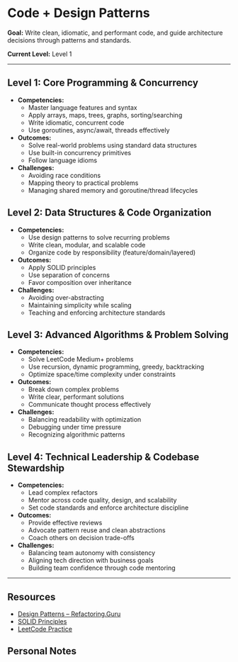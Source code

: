 # Code + Design Patterns

**Goal:** Write clean, idiomatic, and performant code, and guide architecture decisions through patterns and standards.

**Current Level:** Level 1

---

## Level 1: Core Programming & Concurrency
- **Competencies:**
  - Master language features and syntax
  - Apply arrays, maps, trees, graphs, sorting/searching
  - Write idiomatic, concurrent code
  - Use goroutines, async/await, threads effectively
- **Outcomes:**
  - Solve real-world problems using standard data structures
  - Use built-in concurrency primitives
  - Follow language idioms
- **Challenges:**
  - Avoiding race conditions
  - Mapping theory to practical problems
  - Managing shared memory and goroutine/thread lifecycles

## Level 2: Data Structures & Code Organization
- **Competencies:**
  - Use design patterns to solve recurring problems
  - Write clean, modular, and scalable code
  - Organize code by responsibility (feature/domain/layered)
- **Outcomes:**
  - Apply SOLID principles
  - Use separation of concerns
  - Favor composition over inheritance
- **Challenges:**
  - Avoiding over-abstracting
  - Maintaining simplicity while scaling
  - Teaching and enforcing architecture standards

## Level 3: Advanced Algorithms & Problem Solving
- **Competencies:**
  - Solve LeetCode Medium+ problems
  - Use recursion, dynamic programming, greedy, backtracking
  - Optimize space/time complexity under constraints
- **Outcomes:**
  - Break down complex problems
  - Write clear, performant solutions
  - Communicate thought process effectively
- **Challenges:**
  - Balancing readability with optimization
  - Debugging under time pressure
  - Recognizing algorithmic patterns

## Level 4: Technical Leadership & Codebase Stewardship
- **Competencies:**
  - Lead complex refactors
  - Mentor across code quality, design, and scalability
  - Set code standards and enforce architecture discipline
- **Outcomes:**
  - Provide effective reviews
  - Advocate pattern reuse and clean abstractions
  - Coach others on decision trade-offs
- **Challenges:**
  - Balancing team autonomy with consistency
  - Aligning tech direction with business goals
  - Building team confidence through code mentoring

---

## Resources
- [Design Patterns – Refactoring.Guru](https://refactoring.guru/design-patterns)
- [SOLID Principles](https://medium.com/@joecocker/solid-principles-in-programming-2ea8724c5e52)
- [LeetCode Practice](https://leetcode.com)

## Personal Notes
